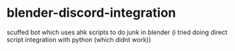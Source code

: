 # blender-discord-integration
 scuffed bot which uses ahk scripts to do junk in blender (i tried doing direct script integration with python (which didnt work))
